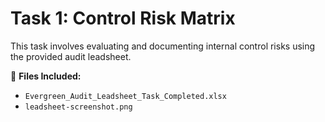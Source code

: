 # Task 1: Control Risk Matrix

This task involves evaluating and documenting internal control risks using the provided audit leadsheet.

📁 **Files Included:**
- `Evergreen_Audit_Leadsheet_Task_Completed.xlsx`
- `leadsheet-screenshot.png`
